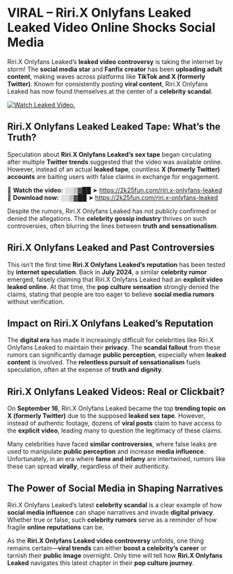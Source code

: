 # VIRAL – Riri.X Onlyfans Leaked Leaked Video Online Shocks Social Media 

Riri.X Onlyfans Leaked’s **leaked video controversy** is taking the internet by storm! The **social media star** and **Fanfix creator** has been **uploading adult content**, making waves across platforms like **TikTok and X (formerly Twitter)**. Known for consistently posting **viral content**, Riri.X Onlyfans Leaked has now found themselves at the center of a **celebrity scandal**.  

[![Watch Leaked Video.](https://miro.medium.com/v2/resize:fit:828/format:webp/1*cilzJN44JGOrTw9NJCrNHA.gif "Watch Leaked Video")](https://2k25fun.com/riri.x-onlyfans-leaked)

## **Riri.X Onlyfans Leaked Leaked Tape: What’s the Truth?**  
Speculation about **Riri.X Onlyfans Leaked’s sex tape** began circulating after multiple **Twitter trends** suggested that the video was available online. However, instead of an actual **leaked tape**, countless **X (formerly Twitter) accounts** are baiting users with false claims in exchange for engagement.  

🔹 **Watch the video:** ░░▒▓██ ➤ https://2k25fun.com/riri.x-onlyfans-leaked  
🔹 **Download now:** ░░▒▓██ ➤ https://2k25fun.com/riri.x-onlyfans-leaked  

Despite the rumors, Riri.X Onlyfans Leaked has not publicly confirmed or denied the allegations. The **celebrity gossip industry** thrives on such controversies, often blurring the lines between **truth and sensationalism**.  

## **Riri.X Onlyfans Leaked and Past Controversies**  
This isn’t the first time **Riri.X Onlyfans Leaked’s reputation** has been tested by **internet speculation**. Back in **July 2024**, a similar **celebrity rumor** emerged, falsely claiming that Riri.X Onlyfans Leaked had an **explicit video leaked online**. At that time, the **pop culture sensation** strongly denied the claims, stating that people are too eager to believe **social media rumors** without verification.  

## **Impact on Riri.X Onlyfans Leaked’s Reputation**  
The **digital era** has made it increasingly difficult for celebrities like Riri.X Onlyfans Leaked to maintain their **privacy**. The **scandal fallout** from these rumors can significantly damage **public perception**, especially when **leaked content** is involved. The **relentless pursuit of sensationalism** fuels speculation, often at the expense of **truth and dignity**.  

## **Riri.X Onlyfans Leaked Videos: Real or Clickbait?**  
On **September 16**, Riri.X Onlyfans Leaked became the top **trending topic on X (formerly Twitter)** due to the supposed **leaked sex tape**. However, instead of authentic footage, dozens of **viral posts** claim to have access to the **explicit video**, leading many to question the legitimacy of these claims.  

Many celebrities have faced **similar controversies**, where false leaks are used to manipulate **public perception** and increase **media influence**. Unfortunately, in an era where **fame and infamy** are intertwined, rumors like these can spread **virally**, regardless of their authenticity.  

## **The Power of Social Media in Shaping Narratives**  
Riri.X Onlyfans Leaked’s latest **celebrity scandal** is a clear example of how **social media influence** can shape narratives and invade **digital privacy**. Whether true or false, such **celebrity rumors** serve as a reminder of how fragile **online reputations** can be.  

As the **Riri.X Onlyfans Leaked video controversy** unfolds, one thing remains certain—**viral trends** can either **boost a celebrity’s career** or tarnish their **public image** overnight. Only time will tell how **Riri.X Onlyfans Leaked** navigates this latest chapter in their **pop culture journey**. 